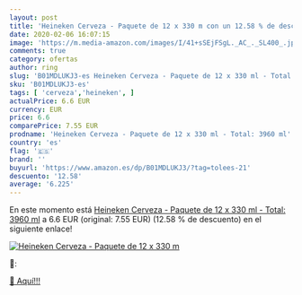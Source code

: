 ```yaml
---
layout: post
title: 'Heineken Cerveza - Paquete de 12 x 330 m con un 12.58 % de descuento'
date: 2020-02-06 16:07:15
image: 'https://m.media-amazon.com/images/I/41+sSEjFSgL._AC_._SL400_.jpg'
comments: true
category: ofertas
author: ring
slug: 'B01MDLUKJ3-es Heineken Cerveza - Paquete de 12 x 330 ml - Total: 3960 ml'
sku: 'B01MDLUKJ3-es'
tags: [ 'cerveza','heineken', ]
actualPrice: 6.6 EUR
currency: EUR
price: 6.6
comparePrice: 7.55 EUR
prodname: 'Heineken Cerveza - Paquete de 12 x 330 ml - Total: 3960 ml'
country: 'es'
flag: '🇪🇸'
brand: ''
buyurl: 'https://www.amazon.es/dp/B01MDLUKJ3/?tag=tolees-21'
descuento: '12.58'
average: '6.225'
---
```


En este momento está [Heineken Cerveza - Paquete de 12 x 330 ml - Total: 3960 ml](https://www.amazon.es/dp/B01MDLUKJ3/?tag=tolees-21) a 6.6 EUR (original: 7.55 EUR) (12.58 %  de descuento) en el siguiente enlace!

[![Heineken Cerveza - Paquete de 12 x 330 m](https://m.media-amazon.com/images/I/41+sSEjFSgL._AC_._SL400_.jpg)](https://www.amazon.es/dp/B01MDLUKJ3/?tag=tolees-21)

🔎:


[🛒 Aquí!!!](https://www.amazon.es/dp/B01MDLUKJ3/?tag=tolees-21)
